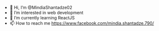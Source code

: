 - 👋 Hi, I’m @MindiaShantadze02
- 👀 I’m interested in web development
- 🌱 I’m currently learning ReactJS
- 📫 How to reach me https://www.facebook.com/mindia.shantadze.790/

<!---
MindiaShantadze02/MindiaShantadze02 is a ✨ special ✨ repository because its `README.md` (this file) appears on your GitHub profile.
You can click the Preview link to take a look at your changes.
--->
